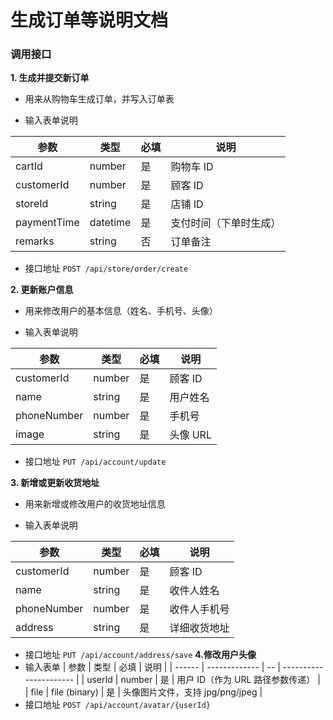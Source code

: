 # 生成订单等说明文档

### 调用接口

**1. 生成并提交新订单**

- 用来从购物车生成订单，并写入订单表  

- 输入表单说明

| 参数        | 类型     | 必填 | 说明                   |
| ----------- | -------- | ---- | ---------------------- |
| cartId      | number   | 是   | 购物车 ID              |
| customerId  | number   | 是   | 顾客 ID                |
| storeId     | string   | 是   | 店铺 ID                |
| paymentTime | datetime | 是   | 支付时间（下单时生成） |
| remarks     | string   | 否   | 订单备注               |

- 接口地址
`POST /api/store/order/create`

**2. 更新账户信息**

- 用来修改用户的基本信息（姓名、手机号、头像）

- 输入表单说明

| 参数        | 类型   | 必填 | 说明       |
| ----------- | ------ | ---- | ---------- |
| customerId  | number   | 是   | 顾客 ID  |
| name        | string | 是   | 用户姓名   |
| phoneNumber | number | 是   | 手机号     |
| image       | string | 是   | 头像 URL   |

- 接口地址
`PUT /api/account/update`

**3. 新增或更新收货地址**

- 用来新增或修改用户的收货地址信息

- 输入表单说明

| 参数        | 类型   | 必填 | 说明         |
| ----------- | ------ | ---- | ------------ |
| customerId  | number   | 是   | 顾客 ID  |
| name        | string | 是   | 收件人姓名   |
| phoneNumber | number | 是   | 收件人手机号 |
| address     | string | 是   | 详细收货地址 |

- 接口地址
`PUT /api/account/address/save`
**4.修改用户头像**
- 输入表单
| 参数     | 类型            | 必填 | 说明                     |
| ------ | ------------- | -- | ---------------------- |
| userId | number        | 是  | 用户 ID（作为 URL 路径参数传递）   |
| file   | file (binary) | 是  | 头像图片文件，支持 jpg/png/jpeg |
- 接口地址
`POST /api/account/avatar/{userId}`